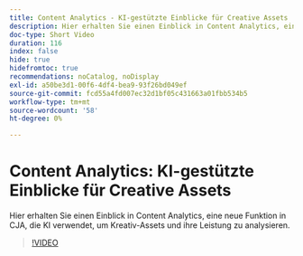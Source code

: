 ```yaml
---
title: Content Analytics - KI-gestützte Einblicke für Creative Assets
description: Hier erhalten Sie einen Einblick in Content Analytics, eine neue Funktion in CJA, die KI verwendet, um Kreativ-Assets und ihre Leistung zu analysieren.
doc-type: Short Video
duration: 116
index: false
hide: true
hidefromtoc: true
recommendations: noCatalog, noDisplay
exl-id: a50be3d1-00f6-4df4-bea9-93f26bd049ef
source-git-commit: fcd55a4fd007ec32d1bf05c431663a01fbb534b5
workflow-type: tm+mt
source-wordcount: '58'
ht-degree: 0%

---
```


# Content Analytics: KI-gestützte Einblicke für Creative Assets

Hier erhalten Sie einen Einblick in Content Analytics, eine neue Funktion in CJA, die KI verwendet, um Kreativ-Assets und ihre Leistung zu analysieren.

<!-- 62_S103_3442450_115_content-analytics-aipowered-insights-for-creative-assets -->
>[!VIDEO](https://video.tv.adobe.com/v/3462966/?learn=on&enablevpops=true&captions=ger)
